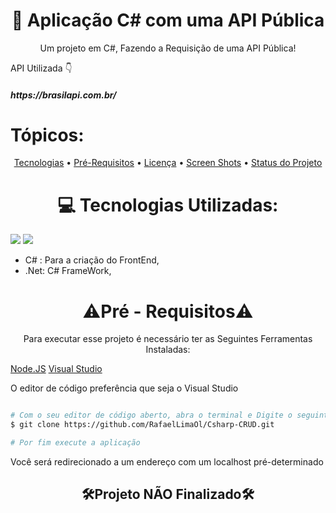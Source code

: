 <h1 align="center">🔗 Aplicação C# com uma API Pública</h1>
<p align="center">Um projeto em C#, Fazendo a Requisição de uma API Pública!</p>

<p>API Utilizada 👇 </p>
<h5>https://brasilapi.com.br/</h5>

# Tópicos:

<p align="center">
 <a href="#tecnologias">Tecnologias</a> • 
 <a href="#pre_req">Pré-Requisitos</a> • 
 <a href="#licenca">Licença</a> •
 <a href="#screen">Screen Shots</a> •
 <a href="#status">Status do Projeto</a> 
</p>

<h1 align="center" id="tecnologias"> 💻 Tecnologias Utilizadas: </h1>

<img src="https://img.shields.io/static/v1?label=C Sharp&message=BakEnd&color=239120&style=for-the-badge&logo=ghost"/> <img src="https://img.shields.io/static/v1?label=.NET&message=FrameWork&color=512BD4&style=for-the-badge&logo=ghost"/>  

- C# : Para a criação do FrontEnd,
- .Net: C# FrameWork,


<h1 align="center" id="pre_req">⚠Pré - Requisitos⚠</h1>
<p align="center">Para executar esse projeto é necessário ter as Seguintes Ferramentas Instaladas: </p>

 <span align="center"><a href="https://nodejs.org/en/download/">Node.JS</a></span>
  <span align="center"><a href="https://visualstudio.microsoft.com/pt-br/downloads/">Visual Studio</a></span>
 <p>O editor de código preferência que seja o Visual Studio</p>

```bash

# Com o seu editor de código aberto, abra o terminal e Digite o seguinte comando:
$ git clone https://github.com/RafaelLimaOl/Csharp-CRUD.git

# Por fim execute a aplicação

```
<p>Você será redirecionado a um endereço com um localhost pré-determinado</p>


<h2 align="center" id="status">🛠Projeto NÃO Finalizado🛠</h2>
